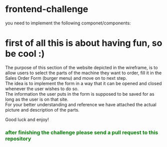 # frontend-challenge
you need to implement the following componet/components: 

# first of all this is about having fun, so be cool :)

The purpose of this section of the website depicted in the wireframe,  is to allow users to select the parts of the machine they want to order, fill it in the Sales Order Form (burger menu) and move on to next step. <br>
The idea is to implement the form in a way that it can be opened and closed whenever the user wishes to do so. <br>
The information the user puts in the form is supposed to be saved for as long as the user is on that site.  <br>
For your better understanding and reference we have attached the actual picture and description of the parts.  <br>

Good luck and enjoy!<br>
<h3 style="color:green">after finishing the challenge please send a pull request to this repository<h3>
  
  

